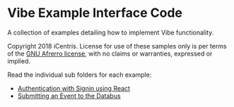 # Vibe Example Interface Code

A collection of examples detailing how to implement Vibe functionality.

Copyright 2018 iCentris.  License for use of these samples only is per terms of the [GNU Afrerro license](LICENSE.txt), with no claims or warranties, expressed or implied.

Read the individual sub folders for each example:

* [Authentication with Signin using React](/auth-signin-react/)
* [Submitting an Event to the Databus](/databus-submit/)

